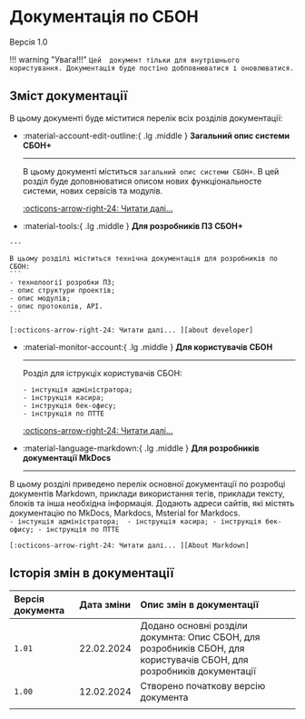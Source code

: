  <!-- <img src="img/BESKYD_COM_LOGO.png" width="300" height="100" style="position:relative; left:20px;"> -->
# Документація по СБОН 

 Версія 1.0


!!! warning "Увага!!!"
    `Цей  документ тільки для внутрішнього користування. Документація буде постіно добповнюватися і оновлюватися.`   
 
## Зміст документації

 В цьому документі буде міститися перелік всіх розділів документації:


<div class="grid cards" markdown>

-   :material-account-edit-outline:{ .lg .middle } __Загальний опис системи СБОН+__

    ---

    В цьому документі міститься `загальний опис системи СБОН+`. В цей розділ буде доповнюватися описом нових функціональносте системи, нових сервісів та модулів.
    
    [:octicons-arrow-right-24: Читати далі... ][about sbon]

  -   :material-tools:{ .lg .middle } __Для розробників ПЗ СБОН+__

    ---

    В цьому розділі міститься технічна документація для розробників по СБОН:
    ```
    - технолоогії розробки ПЗ;
    - опис структури проектів;
    - опис модулів;
    - опис протоколів, API.
    ```

    [:octicons-arrow-right-24: Читати далі... ][about developer]

-   :material-monitor-account:{ .lg .middle } __Для користувачів СБОН__

    ---

    Розділ для іструкціх користувачів СБОН:
    ```
    - інстукція адміністратора; 
    - інструкція касира;
    - інструкція бек-офису;
    - інструкція по ПТТЕ
    ```

    [:octicons-arrow-right-24: Читати далі... ][about users]


-   :material-language-markdown:{ .lg .middle } __Для розробників документації MkDocs__

    ---
   В цьому розділі приведено перелік основної документації по розробці документів Markdown, приклади використання тегів, приклади тексту, блоків та інша необхідна інформація.
   Додають адреси сайтів, які містять документацію по MkDocs, Markdocs, Msterial for Markdocs.   
    ```
    - інстукція адміністратора; 
    - інструкція касира;
    - інструкція бек-офису;
    - інструкція по ПТТЕ
    ```

    [:octicons-arrow-right-24: Читати далі... ][About Markdown]


</div>

  [mkdocs-material]: https://pypistats.org/packages/mkdocs-material
  [pip]: ../getting-started.md#with-pip
  [getting started]: ../getting-started.md
  [reference]: ../reference/index.md
  [customization]: ../customization.md
  [license]: ../license.md
  [GitHub]: https://github.com/squidfunk/mkdocs-material
  [hiding both sidebars]: ../setup/setting-up-navigation.md#hiding-the-sidebars
  [about sbon]: /About%20Sbon/
  [about developer]: /Developer%20Guides/ 
  [about users]: /User%20Guides/
  [About Markdown]: /About%20Markdown/




## Історія змін в документації

| Версія документа | Дата зміни  | Опис змін в документації |
| :----- | :--------- | :----------------------------------- |
| `1.01` | 22.02.2024 | Додано основні розділи докумнта: Опис СБОН, для розробників СБОН, для користувачів СБОН, для розробників документації|
| `1.00` | 12.02.2024 | Створено початкову версію документа  |
|   |      ||


